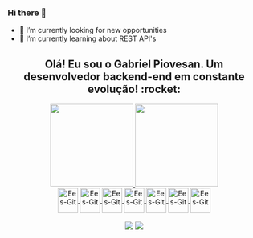 ### Hi there 👋

- 🔭 I’m currently looking for new opportunities
- 🌱 I’m currently learning about REST API's


<h2 align="center"> Olá! Eu sou o Gabriel Piovesan. Um desenvolvedor backend-end em constante evolução! :rocket:</h2>

<div align="center">
  <a href="https://github.com/GPiovesan">
  <img height="165em" src="https://github-readme-stats.vercel.app/api?username=GPiovesan&show_icons=true&theme=cobalt&include_all_commits=true&count_private=true"/>
  <img height="165em"  src="https://github-readme-stats.vercel.app/api/top-langs/?username=GPiovesan&layout=compact&langs_count=6&theme=cobalt"/>
</div>

<div align="center">
  <a href='https://github.com/GPiovesan?tab=repositories'><img align="center" alt="Ees-Git" height="50" width="40" src="https://cdn.jsdelivr.net/gh/devicons/devicon/icons/git/git-original.svg" />
  <a href='https://github.com/GPiovesan?tab=repositories'><img align="center" alt="Ees-Git" height="50" width="40" src="https://cdn.jsdelivr.net/gh/devicons/devicon/icons/java/java-original.svg" />
  <a href='https://github.com/GPiovesan?tab=repositories'><img align="center" alt="Ees-Git" height="50" width="40" src="https://cdn.jsdelivr.net/gh/devicons/devicon/icons/kotlin/kotlin-original.svg" />
  <a href='https://github.com/GPiovesan?tab=repositories'> <img align="center" alt="Ees-Git" height="50" width="40" src="https://cdn.jsdelivr.net/gh/devicons/devicon/icons/mysql/mysql-original.svg" />
  <a href='https://github.com/GPiovesan?tab=repositories'><img align="center" alt="Ees-Git" height="50" width="40" src="https://cdn.jsdelivr.net/gh/devicons/devicon/icons/javascript/javascript-original.svg" />
  <a href='https://github.com/GPiovesan?tab=repositories'><img align="center" alt="Ees-Git" height="50" width="40" src="https://cdn.jsdelivr.net/gh/devicons/devicon/icons/typescript/typescript-original.svg" />
    <a href='https://github.com/GPiovesan?tab=repositories'><img align="center" alt="Ees-Git" height="50" width="40" src="https://cdn.jsdelivr.net/gh/devicons/devicon/icons/python/python-original.svg" />
 </div>

 <br>

<div align="center"> 
   <a href="https://www.linkedin.com/in/gpiovesan" target="_blank"><img src="https://img.shields.io/badge/-LinkedIn-%230077B5?style=for-the-badge&logo=linkedin&logoColor=white" target="_blank"></a> 
  <a href = "mailto:bieldeluna@gmail.com"><img src="https://img.shields.io/badge/-Gmail-FF0000?style=for-the-badge&logo=gmail&logoColor=white" target="_blank"></a>
</div>
